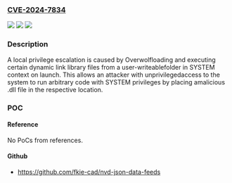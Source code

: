 ### [CVE-2024-7834](https://cve.mitre.org/cgi-bin/cvename.cgi?name=CVE-2024-7834)
![](https://img.shields.io/static/v1?label=Product&message=Overwolf&color=blue)
![](https://img.shields.io/static/v1?label=Version&message=0%3C%20250.1.1%20&color=brighgreen)
![](https://img.shields.io/static/v1?label=Vulnerability&message=CWE-427%20Uncontrolled%20Search%20Path%20Element&color=brighgreen)

### Description

A local privilege escalation is caused by Overwolfloading and executing certain dynamic link library files from a user-writeablefolder in SYSTEM context on launch. This allows an attacker with unprivilegedaccess to the system to run arbitrary code with SYSTEM privileges by placing amalicious .dll file in the respective location.

### POC

#### Reference
No PoCs from references.

#### Github
- https://github.com/fkie-cad/nvd-json-data-feeds

